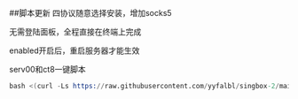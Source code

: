 ##脚本更新 四协议随意选择安装，增加socks5

无需登陆面板，全程直接在终端上完成

enabled开启后，重启服务器才能生效

serv00和ct8一键脚本
```s
bash <(curl -Ls https://raw.githubusercontent.com/yyfalbl/singbox-2/main/sing-box.sh)
```
